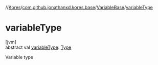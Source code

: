 //[Kores](../../../index.md)/[com.github.jonathanxd.kores.base](../index.md)/[VariableBase](index.md)/[variableType](variable-type.md)

# variableType

[jvm]\
abstract val [variableType](variable-type.md): [Type](https://docs.oracle.com/javase/8/docs/api/java/lang/reflect/Type.html)

Variable type
